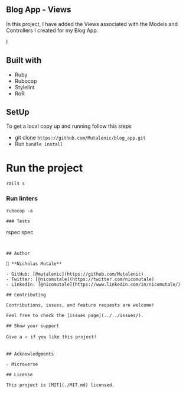 ## Blog App - Views

In this project, I have added the Views associated with the Models and Controllers I created for my Blog App.

I

## Built with
- Ruby
- Rubocop
- Stylelint
- RoR

## SetUp
To get a local copy up and running follow this steps
- git clone `https://github.com/Mutalenic/blog_app.git`
- Run `bundle install`

# Run the project
`rails s`

### Run linters
```
rubocop -a

### Tests
```
rspec spec
```


## Author

👤 **Nicholas Mutale**

- GitHub: [@mutalenic](https://github.com/Mutalenic)
- Twitter: [@nicomutale](https://twitter.com/nicomutale)
- LinkedIn: [@nicomutale](https://www.linkedin.com/in/nicomutale/)

## Contributing

Contributions, issues, and feature requests are welcome!

Feel free to check the [issues page](../../issues/).

## Show your support

Give a ⭐️ if you like this project!


## Acknowledgments

- Microverse 

## License

This project is [MIT](./MIT.md) licensed.

